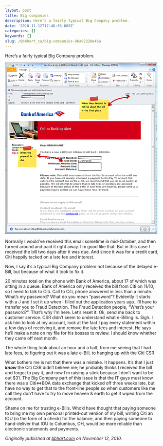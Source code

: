 ```yaml
---
layout: post
title: Big companies
description: Here’s a fairly typical Big Company problem.
date: '2010-11-12T17:46:36.000Z'
categories: []
keywords: []
slug: /@bbhart_ca/big-companies-86a02228e46a
---
```


Here’s a fairly typical Big Company problem.

![](/assets/0__IaB0wjHPfTZvYu3z.png)

Normally I would’ve received this email sometime in mid-October, and then turned around and paid it right away. I’m good like that. But in this case I received the bill two days after it was due. And since it was for a credit card, Citi happily tacked on a late fee and interest.

Now, I say it’s a typical Big Company problem not because of the delayed e-Bill, but because of what it took to fix it.

20 minutes total on the phone with Bank of America, about 17 of which was sitting in a queue. Bank of America only received the bill from Citi on 11/10, so I need to talk to Citi. Call to Citi, phone answered in less than a minute. What’s my password? What do you mean “password”? Evidently it starts with a J and I set it up when I filled out the application years ago. I’ll have to transfer you to Fraud Detection. The Fraud Detection people, “What’s your password?”. That’s why I’m here. Let’s reset it. Ok, send me back to customer service. CSR didn’t seem to understand what e-Billing is. Sigh. I ask him to look at my account, look at the fact I pay every statement within a few days of receiving it, and remove the late fees and interest. He says he’ll make a note on my file for his bosses to review. I should know whether they came off next month.

The whole thing took about an hour and a half, from me seeing that I had late fees, to figuring out it was a late e-Bill, to hanging up with the Citi CSR.

What bothers me is not that there was a mistake. It happens. It’s that I just **_know_** the Citi CSR didn’t believe me; he probably thinks I received the bill and forgot to pay it, and now I’m raising a stink because I don’t want to be out $31. The Big Company part of this issue is that the IT guys must know there was a Citi<=>BOA data exchange that kicked off three weeks late, but have no way to get that to the front-line people so when customers like me call they don’t have to try to move heaven & earth to get it wiped from the account.

Shame on me for trusting e-Bills. Who’d have thought that paying someone to bring me my own personal printed-out version of my bill, writing Citi an IOU (in the form of a check) for the balance, and then paying someone to hand-deliver that IOU to Columbus, OH, would be more reliable than electronic statements and payments.

_Originally published at_ [_bbhart.com_](https://bbhart.com/big-companies-49c12176af0c) _on November 12, 2010._
